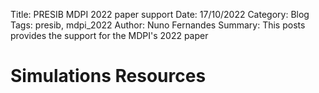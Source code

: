 Title: PRESIB MDPI 2022 paper support
Date: 17/10/2022
Category: Blog
Tags: presib, mdpi_2022
Author: Nuno Fernandes
Summary: This posts provides the support for the MDPI's 2022 paper

# <a id="simulations-resources"></a> Simulations Resources